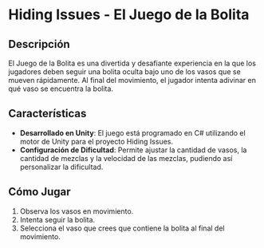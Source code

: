 # Hiding Issues - El Juego de la Bolita 

## Descripción

El Juego de la Bolita es una divertida y desafiante experiencia en la que los jugadores deben seguir una bolita oculta bajo uno de los vasos que se mueven rápidamente. Al final del movimiento, el jugador intenta adivinar en qué vaso se encuentra la bolita.

## Características

- **Desarrollado en Unity**: El juego está programado en C# utilizando el motor de Unity para el proyecto Hiding Issues.
- **Configuración de Dificultad**: Permite ajustar la cantidad de vasos, la cantidad de mezclas y la velocidad de las mezclas, pudiendo así personalizar la dificultad.

## Cómo Jugar

1. Observa los vasos en movimiento.
2. Intenta seguir la bolita.
3. Selecciona el vaso que crees que contiene la bolita al final del movimiento.

